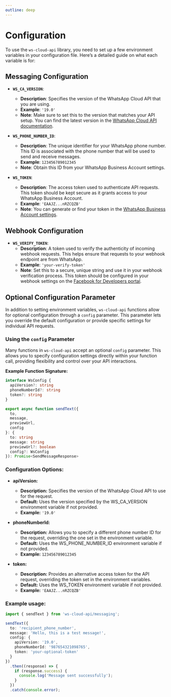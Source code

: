 ```yaml
---
outline: deep
---
```


# Configuration

To use the `ws-cloud-api` library, you need to set up a few environment variables in your configuration file. Here’s a detailed guide on what each variable is for:

## Messaging Configuration

- **`WS_CA_VERSION`**:
  - **Description**: Specifies the version of the WhatsApp Cloud API that you are using.
  - **Example**: `'19.0'`
  - **Note**: Make sure to set this to the version that matches your API setup. You can find the latest version in the [WhatsApp Cloud API documentation](https://developers.facebook.com/docs/whatsapp/cloud-api).

- **`WS_PHONE_NUMBER_ID`**:
  - **Description**: The unique identifier for your WhatsApp phone number. This ID is associated with the phone number that will be used to send and receive messages.
  - **Example**: `123456789012345`
  - **Note**: Obtain this ID from your WhatsApp Business Account settings.

- **`WS_TOKEN`**:
  - **Description**: The access token used to authenticate API requests. This token should be kept secure as it grants access to your WhatsApp Business Account.
  - **Example**: `'EAAJZ...nRZCQZB'`
  - **Note**: You can generate or find your token in the [WhatsApp Business Account settings](https://developers.facebook.com/docs/whatsapp/getting-started).

## Webhook Configuration

- **`WS_VERIFY_TOKEN`**:
  - **Description**: A token used to verify the authenticity of incoming webhook requests. This helps ensure that requests to your webhook endpoint are from WhatsApp.
  - **Example**: `'your-verify-token'`
  - **Note**: Set this to a secure, unique string and use it in your webhook verification process. This token should be configured in your webhook settings on the [Facebook for Developers portal](https://developers.facebook.com/docs/whatsapp/webhooks).

## Optional Configuration Parameter

In addition to setting environment variables, `ws-cloud-api` functions allow for optional configuration through a `config` parameter. This parameter lets you override the default configuration or provide specific settings for individual API requests.

### Using the `config` Parameter

Many functions in `ws-cloud-api` accept an optional `config` parameter. This allows you to specify configuration settings directly within your function call, providing flexibility and control over your API interactions.

**Example Function Signature:**

```typescript
interface WsConfig {
  apiVersion?: string
  phoneNumberId?: string
  token?: string
}

export async function sendText({
  to,
  message,
  previewUrl,
  config
}: {
  to: string
  message: string
  previewUrl?: boolean
  config?: WsConfig
}): Promise<SendMessageResponse>
```

### Configuration Options:

- **apiVersion:**
  - **Description:** Specifies the version of the WhatsApp Cloud API to use for the request.
  - **Default:** Uses the version specified by the WS_CA_VERSION environment variable if not provided.
  - **Example:** `'19.0'`

- **phoneNumberId:**
  - **Description:** Allows you to specify a different phone number ID for the request, overriding the one set in the environment variable.
  - **Default:** Uses the WS_PHONE_NUMBER_ID environment variable if not provided.
  - **Example:** `123456789012345`

- **token:**
  - **Description:** Provides an alternative access token for the API request, overriding the token set in the environment variables.
  - **Default:** Uses the WS_TOKEN environment variable if not provided.
  - **Example:** `'EAAJZ...nRZCQZB'`

### Example usage:

```ts
import { sendText } from 'ws-cloud-api/messaging';

sendText({
  to: 'recipient_phone_number',
  message: 'Hello, this is a test message!',
  config: {
    apiVersion: '19.0',
    phoneNumberId: '987654321098765',
    token: 'your-optional-token'
  }
})
  .then((response) => {
    if (response.success) {
      console.log('Message sent successfully');
    }
  })
  .catch(console.error);
```